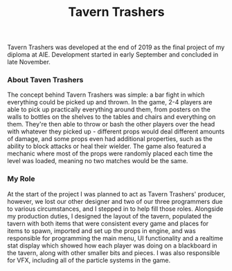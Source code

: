 ﻿---
layout: project
projectfeature: true
homepage: side
title: Tavern Trashers
year: 2019
genre: Action/Party
roles: Design, Production, Programming
featureimage: /assets/images/projects/taverntrashers.jpg
animatedimage: /assets/images/projects/taverntrashers.jpg
team:
  - Christopher-Robin Ebbinghaus
  - Callista Gale
  - Rebekah Ure
  - Tenzin Rongtsang
  - Clare Driscoll
  - Finlay McAndrew
  - Ishka Tsoflias
---

Tavern Trashers was developed at the end of 2019 as the final project of my diploma at AIE. Development started in early September and concluded in late November.

### About Taven Trashers
The concept behind Tavern Trashers was simple: a bar fight in which everything could be picked up and thrown. In the game, 2-4 players are able to pick up practically everything around them, from posters on the walls to bottles on the shelves to the tables and chairs and everything on them. They're then able to throw or bash the other players over the head with whatever they picked up - different props would deal different amounts of damage, and some props even had additional properties, such as the ability to block attacks or heal their wielder. The game also featured a mechanic where most of the props were randomly placed each time the level was loaded, meaning no two matches would be the same.

### My Role
At the start of the project I was planned to act as Tavern Trashers' producer, however, we lost our other designer and two of our three programmers due to various circumstances, and I stepped in to help fill those roles. Alongside my production duties, I designed the layout of the tavern, populated the tavern with both items that were consistent every game and places for items to spawn, imported and set up the props in engine, and was responsible for programming the main menu, UI functionality and a realtime stat display which showed how each player was doing on a blackboard in the tavern, along with other smaller bits and pieces. I was also responsible for VFX, including all of the particle systems in the game.